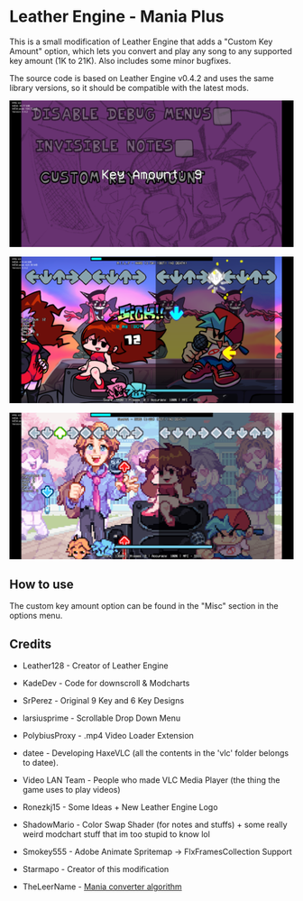 # Leather Engine - Mania Plus

This is a small modification of Leather Engine that adds a "Custom Key Amount" option, which lets you convert and play any song to any supported key amount (1K to 21K). Also includes some minor bugfixes.

The source code is based on Leather Engine v0.4.2 and uses the same library versions, so it should be compatible with the latest mods.

![Option](art/screenshots/option.png)

![Gameplay - M.I.L.F (9K)](art/screenshots/gameplay1.png)

![Gameplay - Senpai (9K)](art/screenshots/gameplay2.png)

## How to use

The custom key amount option can be found in the "Misc" section in the options menu.

## Credits

* Leather128 - Creator of Leather Engine

* KadeDev - Code for downscroll & Modcharts

* SrPerez - Original 9 Key and 6 Key Designs

* larsiusprime - Scrollable Drop Down Menu

* PolybiusProxy - .mp4 Video Loader Extension

* datee - Developing HaxeVLC (all the contents in the 'vlc' folder belongs to datee).

* Video LAN Team - People who made VLC Media Player (the thing the game uses to play videos)

* Ronezkj15 - Some Ideas + New Leather Engine Logo

* ShadowMario - Color Swap Shader (for notes and stuffs) + some really weird modchart stuff that im too stupid to know lol

* Smokey555 - Adobe Animate Spritemap -> FlxFramesCollection Support

* Starmapo - Creator of this modification

* TheLeerName - [Mania converter algorithm](https://github.com/TheLeerName/mania-converter)

